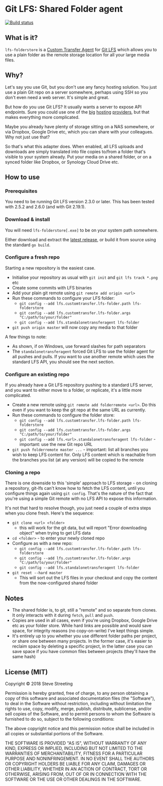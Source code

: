 # Git LFS: Shared Folder agent

[![Build status][1]][2]

[1]: https://travis-ci.org/sinbad/lfs-folderstore.svg?branch=master
[2]: https://travis-ci.org/sinbad/lfs-folderstore

## What is it?

`lfs-folderstore` is a [Custom Transfer
Agent](https://github.com/git-lfs/git-lfs/blob/master/docs/custom-transfers.md)
for [Git LFS](https://git-lfs.github.com/) which allows you to use a plain
folder as the remote storage location for all your large media files.

## Why?

Let's say you use Git, but you don't use any fancy hosting solution. You just
use a plain Git repo on a server somewhere, perhaps using SSH so you don't even
need a web server. It's simple and great.

But how do you use Git LFS? It usually wants a server to expose API endpoints.
Sure you could use one of the [big](https://bitbucket.org) [hosting](https://github.com)
[providers](https://gitlab.com), but that makes everything more complicated.

Maybe you already have plenty of storage sitting on a NAS somewhere, or via
Dropbox, Google Drive etc, which you can share with your colleagues. Why not just
use that?

So that's what this adapter does. When enabled, all LFS uploads and downloads
are simply translated into file copies to/from a folder that's visible to your
system already. Put your media on a shared folder, or on a synced folder like
Dropbox, or Synology Cloud Drive etc.

## How to use

### Prerequisites

You need to be running Git LFS version 2.3.0 or later. This has been tested
with 2.5.2 and 2.6.0 (and with Git 2.19.1).

### Download &amp; install

You will need `lfs-folderstore[.exe]` to be on your system path somewhere.

Either download and extract the [latest
release](https://github.com/sinbad/lfs-folderstore/releases), or build it from
source using the standard `go build`.

### Configure a fresh repo

Starting a new repository is the easiest case.

* Initialise your repository as usual with `git init` and `git lfs track *.png` etc
* Create some commits with LFS binaries
* Add your plain git remote using `git remote add origin <url>`
* Run these commands to configure your LFS folder:
  * `git config --add lfs.customtransfer.lfs-folder.path lfs-folderstore`
  * `git config --add lfs.customtransfer.lfs-folder.args "C:/path/to/your/folder"`
  * `git config --add lfs.standalonetransferagent lfs-folder`
* `git push origin master` will now copy any media to that folder

A few things to note:

* As shown, if on Windows, use forward slashes for path separators
* The `standalonetransferagent` forced Git LFS to use the folder agent for all
  pushes and pulls. If you want to use another remote which uses the standard
  LFS API, you should see the next section.

### Configure an existing repo

If you already have a Git LFS repository pushing to a standard LFS server, and
you want to either move to a folder, or replicate, it's a little more complicated.

* Create a new remote using `git remote add folderremote <url>`. Do this even if you want to keep the git repo at the same URL as currently.
* Run these commands to configure the folder store:
  * `git config --add lfs.customtransfer.lfs-folder.path lfs-folderstore`
  * `git config --add lfs.customtransfer.lfs-folder.args "C:/path/to/your/folder"`
  * `git config --add lfs.<url>.standalonetransferagent lfs-folder` - important: use the new Git repo URL
* `git push folderremote master ...` - important: list all branches you wish to keep LFS content for. Only LFS content which is reachable from the branches you list (at any version) will be copied to the remote

### Cloning a repo

There is one downside to this 'simple' approach to LFS storage - on cloning a
repository, git-lfs can't know how to fetch the LFS content, until you configure
things again using `git config`. That's the nature of the fact that you're using
a simple Git remote with no LFS API to expose this information.

It's not that hard to resolve though, you just need a couple of extra steps
when you clone fresh. Here's the sequence:

* `git clone <url> <folder>`
    * this will work for the git data, but will report "Error downloading object" when trying to get LFS data
* `cd <folder>` - to enter your newly cloned repo
* Configure as with a new repo:
  * `git config --add lfs.customtransfer.lfs-folder.path lfs-folderstore`
  * `git config --add lfs.customtransfer.lfs-folder.args "C:/path/to/your/folder"`
  * `git config --add lfs.standalonetransferagent lfs-folder`
* `git reset --hard master`
  * This will sort out the LFS files in your checkout and copy the content from the now-configured shared folder

## Notes

* The shared folder is, to git, still a "remote" and so separate from clones. It
  only interacts with it during `fetch`, `pull` and `push`.
* Copies are used in all cases, even if you're using Dropbox, Google Drive etc
  as your folder store. While hard links are possible and would save space, for
  integrity reasons (no copy-on-write) I've kept things simple.
* It's entirely up to you whether you use different folder paths per project, or
  share one between many projects. In the former case, it's easier to reclaim
  space by deleting a specific project, in the latter case you can save space if
  you have common files between projects (they'll have the same hash)

## License (MIT)

Copyright © 2018 Steve Streeting

Permission is hereby granted, free of charge, to any person obtaining a copy
of this software and associated documentation files (the "Software"), to deal
in the Software without restriction, including without limitation the rights
to use, copy, modify, merge, publish, distribute, sublicense, and/or sell
copies of the Software, and to permit persons to whom the Software is
furnished to do so, subject to the following conditions:

The above copyright notice and this permission notice shall be included in
all copies or substantial portions of the Software.

THE SOFTWARE IS PROVIDED "AS IS", WITHOUT WARRANTY OF ANY KIND, EXPRESS OR
IMPLIED, INCLUDING BUT NOT LIMITED TO THE WARRANTIES OF MERCHANTABILITY,
FITNESS FOR A PARTICULAR PURPOSE AND NONINFRINGEMENT. IN NO EVENT SHALL THE
AUTHORS OR COPYRIGHT HOLDERS BE LIABLE FOR ANY CLAIM, DAMAGES OR OTHER
LIABILITY, WHETHER IN AN ACTION OF CONTRACT, TORT OR OTHERWISE, ARISING FROM,
OUT OF OR IN CONNECTION WITH THE SOFTWARE OR THE USE OR OTHER DEALINGS IN
THE SOFTWARE.